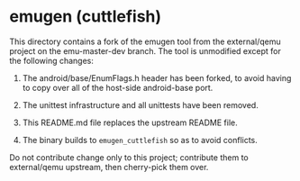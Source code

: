 # emugen (cuttlefish)

This directory contains a fork of the emugen tool from the external/qemu project
on the emu-master-dev branch. The tool is unmodified except for the following
changes:

1) The android/base/EnumFlags.h header has been forked, to avoid having to copy
   over all of the host-side android-base port.

2) The unittest infrastructure and all unittests have been removed.

3) This README.md file replaces the upstream README file.

4) The binary builds to `emugen_cuttlefish` so as to avoid conflicts.

Do not contribute change only to this project; contribute them to external/qemu
upstream, then cherry-pick them over.
